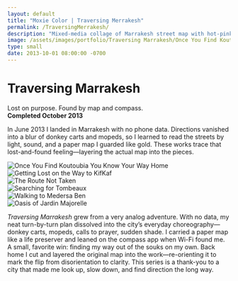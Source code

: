 ```yaml
---
layout: default
title: "Moxie Color | Traversing Merrakesh"
permalink: /TraversingMerrakesh/
description: "Mixed-media collage of Marrakesh street map with hot-pink route overlay; stained washes."
image: /assets/images/portfolio/Traversing Marrakesh/Once You Find Koutoubia You Know Your Way Home.svg
type: small  
date: 2013-10-01 08:00:00 -0700
---
```


# Traversing Marrakesh  
Lost on purpose. Found by map and compass.  
**Completed October 2013**  

In June 2013 I landed in Marrakesh with no phone data. Directions vanished into a blur of donkey carts and mopeds, so I learned to read the streets by light, sound, and a paper map I guarded like gold. These works trace that lost-and-found feeling—layering the actual map into the pieces.   
<div class="container">
	<div class="photo-gallery">
		<div class="column">
			<div class="photo">
				<img src="{{ '/assets/images/portfolio/Traversing Marrakesh/Once You Find Koutoubia You Know Your Way Home.svg' | relative_url }}"
                                             alt="Once You Find Koutoubia You Know Your Way Home"
                                             loading="lazy">
			</div>
			<div class="photo">
				<img src="{{ '/assets/images/portfolio/Traversing Marrakesh/Getting Lost on the Way to KifKaf.svg' | relative_url }}"
                                             alt="Getting Lost on the Way to KifKaf"
                                             loading="lazy">
			</div>
		</div>
		<div class="column">
			<div class="photo">
				<img src="{{ '/assets/images/portfolio/Traversing Marrakesh/The Route Not Taken.svg' | relative_url }}"
                                             alt="The Route Not Taken"
                                             loading="lazy">
			</div>
			<div class="photo">
				<img src="{{ '/assets/images/portfolio/Traversing Marrakesh/Searching for Tombeaux.svg' | relative_url }}"
                                             alt="Searching for Tombeaux"
                                             loading="lazy">
			</div>
		</div>
		<div class="column">
			<div class="photo">
				<img src="{{ '/assets/images/portfolio/Traversing Marrakesh/Walking to Medersa Ben.svg' | relative_url }}"
                                             alt="Walking to Medersa Ben"
                                             loading="lazy">
			</div>
			<div class="photo">
				<img src="{{ '/assets/images/portfolio/Traversing Marrakesh/Oasis of Jardin Majorelle.svg' | relative_url }}"
                                             alt="Oasis of Jardin Majorelle"
                                             loading="lazy">
			</div>
		</div>
	</div>
</div>  
  
*Traversing Marrakesh* grew from a very analog adventure. With no data, my neat turn-by-turn plan dissolved into the city’s everyday choreography—donkey carts, mopeds, calls to prayer, sudden shade. I carried a paper map like a life preserver and leaned on the compass app when Wi-Fi found me. A small, favorite win: finding my way out of the souks on my own.
Back home I cut and layered the original map into the work—re-orienting it to mark the flip from disorientation to clarity. This series is a thank-you to a city that made me look up, slow down, and find direction the long way.
